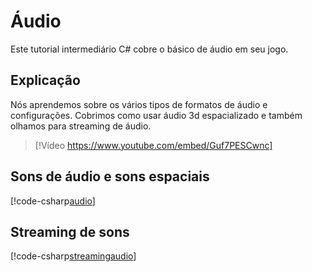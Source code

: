 # Áudio

Este tutorial intermediário C# cobre o básico de áudio em seu jogo.

## Explicação
Nós aprendemos sobre os vários tipos de formatos de áudio e configurações. Cobrimos como usar áudio 3d espacializado e também olhamos para streaming de áudio.

> [!Vídeo https://www.youtube.com/embed/Guf7PESCwnc]

## Sons de áudio e sons espaciais
[!code-csharp[audio](../../../../stride/samples/Tutorials/CSharpIntermediate/CSharpIntermediate/CSharpIntermediate.Game/08_Audio/AudioDemo.cs)]

## Streaming de sons
[!code-csharp[streamingaudio](../../../../stride/samples/Tutorials/CSharpIntermediate/CSharpIntermediate/CSharpIntermediate.Game/08_Audio/LoadMusic.cs)]